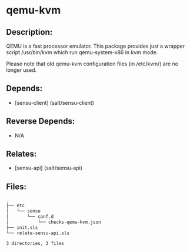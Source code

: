 # qemu-kvm

## Description:

QEMU is a fast processor emulator.  This package provides just a wrapper script /usr/bin/kvm which run qemu-system-x86 in kvm mode.

Please note that old qemu-kvm configuration files (in /etc/kvm/) are no longer used.

## Depends:

  -  [sensu-client] (salt/sensu-client)

## Reverse Depends:

  -  N/A

## Relates:

  -  [sensu-api] (salt/sensu-api)

## Files:

```bash
.
├── etc
│   └── sensu
│       └── conf.d
│           └── checks-qemu-kvm.json
├── init.sls
└── relate-sensu-api.sls

3 directories, 3 files
```
